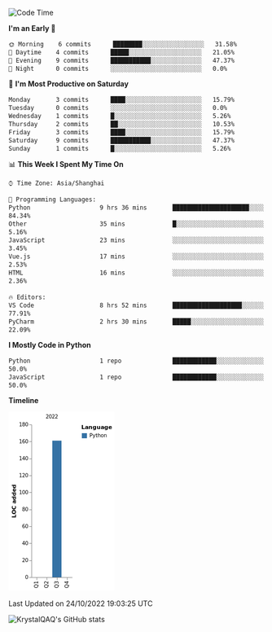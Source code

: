 <!--START_SECTION:waka-->
![Code Time](http://img.shields.io/badge/Code%20Time-81%20hrs%2048%20mins-blue)

**I'm an Early 🐤** 

```text
🌞 Morning    6 commits      ████████░░░░░░░░░░░░░░░░░   31.58% 
🌆 Daytime    4 commits      █████░░░░░░░░░░░░░░░░░░░░   21.05% 
🌃 Evening    9 commits      ███████████░░░░░░░░░░░░░░   47.37% 
🌙 Night      0 commits      ░░░░░░░░░░░░░░░░░░░░░░░░░   0.0%

```
📅 **I'm Most Productive on Saturday** 

```text
Monday       3 commits      ████░░░░░░░░░░░░░░░░░░░░░   15.79% 
Tuesday      0 commits      ░░░░░░░░░░░░░░░░░░░░░░░░░   0.0% 
Wednesday    1 commits      █░░░░░░░░░░░░░░░░░░░░░░░░   5.26% 
Thursday     2 commits      ██░░░░░░░░░░░░░░░░░░░░░░░   10.53% 
Friday       3 commits      ████░░░░░░░░░░░░░░░░░░░░░   15.79% 
Saturday     9 commits      ███████████░░░░░░░░░░░░░░   47.37% 
Sunday       1 commits      █░░░░░░░░░░░░░░░░░░░░░░░░   5.26%

```


📊 **This Week I Spent My Time On** 

```text
⌚︎ Time Zone: Asia/Shanghai

💬 Programming Languages: 
Python                   9 hrs 36 mins       █████████████████████░░░░   84.34% 
Other                    35 mins             █░░░░░░░░░░░░░░░░░░░░░░░░   5.16% 
JavaScript               23 mins             ░░░░░░░░░░░░░░░░░░░░░░░░░   3.45% 
Vue.js                   17 mins             ░░░░░░░░░░░░░░░░░░░░░░░░░   2.53% 
HTML                     16 mins             ░░░░░░░░░░░░░░░░░░░░░░░░░   2.36%

🔥 Editors: 
VS Code                  8 hrs 52 mins       ███████████████████░░░░░░   77.91% 
PyCharm                  2 hrs 30 mins       █████░░░░░░░░░░░░░░░░░░░░   22.09%

```

**I Mostly Code in Python** 

```text
Python                   1 repo              ████████████░░░░░░░░░░░░░   50.0% 
JavaScript               1 repo              ████████████░░░░░░░░░░░░░   50.0%

```


**Timeline**

![Chart not found](https://raw.githubusercontent.com/KrystalQAQ/KrystalQAQ/main/charts/bar_graph.png) 


 Last Updated on 24/10/2022 19:03:25 UTC
<!--END_SECTION:waka-->
![KrystalQAQ's GitHub stats](https://github-readme-stats.vercel.app/api?username=KrystalQAQ&show_icons=true&theme=radical)
